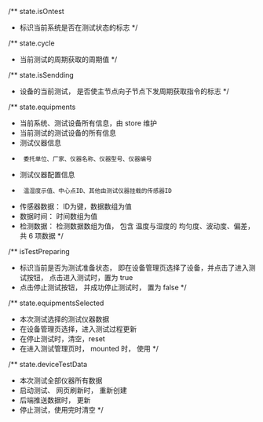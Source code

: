 
/** state.isOntest
 *  标识当前系统是否在测试状态的标志
 */


/** state.cycle
 *  当前测试的周期获取的周期值
 */


/** state.isSendding 
 *  设备的当前测试， 是否使主节点向子节点下发周期获取指令的标志
 */


/** state.equipments
 *  当前系统、测试设备所有信息，由 store 维护
 *  当前测试的测试设备的所有信息
 *    测试仪器信息
 *      委托单位、厂家、仪器名称、仪器型号、仪器编号
 *    测试仪器配置信息
 *      温湿度示值、中心点ID、其他由测试仪器挂载的传感器ID
 *    传感器数据： ID为键，数据数组为值
 *    数据时间： 时间数组为值
 *    检测数据： 检测数据数组为值， 包含 温度与湿度的 均匀度、波动度、偏差，共 6 项数据
 */


 /** isTestPreparing
  *  标识当前是否为测试准备状态， 即在设备管理页选择了设备，并点击了进入测试按钮， 点击进入测试时，置为 true
  *  点击停止测试按钮， 并成功停止测试时， 置为 false
  */


/** state.equipmentsSelected
 *  本次测试选择的测试仪器数据
 *  在设备管理页选择，进入测试过程更新
 *  在停止测试时，清空，reset 
 *  在进入测试管理页时， mounted 时， 使用
 */


 /** state.deviceTestData
  *  本次测试全部仪器所有数据
  *  启动测试、 网页刷新时， 重新创建
  *  后端推送数据时， 更新
  *  停止测试，使用完时清空
  */
 